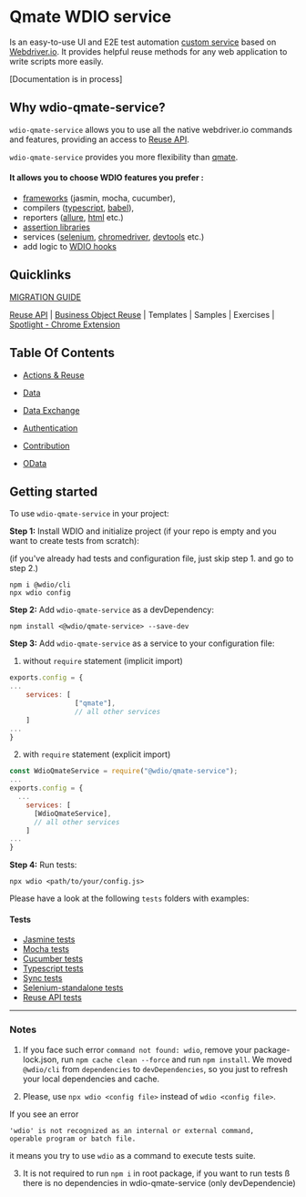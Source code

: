 # Qmate WDIO service

Is an easy-to-use UI and E2E test automation [custom service](https://webdriver.io/docs/customservices/) based on [Webdriver.io](https://webdriver.io/).
It provides helpful reuse methods for any web application to write scripts more easily.


[Documentation is in process]


## Why wdio-qmate-service?

`wdio-qmate-service` allows you to use all the native webdriver.io commands and features, 
providing an access to [Reuse API](https://github.wdf.sap.corp/sProcurement/vyperForAll/blob/master/reuse/doc.md).

`wdio-qmate-service` provides you more flexibility than [qmate](https://github.tools.sap/sProcurement/qmate).


#### It allows you to choose WDIO features you prefer :
- [frameworks](https://webdriver.io/docs/frameworks/) (jasmin, mocha, cucumber), 
- compilers ([typescript](https://webdriver.io/docs/typescript/#compile--lint), [babel](https://webdriver.io/docs/babel/)), 
- reporters ([allure](https://webdriver.io/docs/allure-reporter), [html](https://webdriver.io/docs/rpii-wdio-html-reporter) etc.)
- [assertion libraries](https://webdriver.io/docs/assertion)
- services ([selenium](https://webdriver.io/docs/selenium-standalone-service), [chromedriver](https://webdriver.io/docs/wdio-chromedriver-service), [devtools](https://webdriver.io/docs/devtools-service) etc.)
- add logic to [WDIO hooks](https://webdriver.io/docs/options/#hooks)

## Quicklinks

[MIGRATION GUIDE](./documentation/topics/migration.md)

[Reuse API](https://github.wdf.sap.corp/sProcurement/vyperForAll/blob/master/reuse/doc.md) |
[Business Object Reuse](https://github.wdf.sap.corp/sProcurement/vyperBusinessObjectReuse) |
Templates |
Samples |
Exercises |
[Spotlight - Chrome Extension](https://github.wdf.sap.corp/sProcurement/vyper-spotlight)



## Table Of Contents
- [Actions & Reuse](https://github.wdf.sap.corp/sProcurement/vyperForAll/blob/master/documentation/topics/actionsAndReuse.md)

- [Data](https://github.wdf.sap.corp/sProcurement/vyperForAll/blob/master/documentation/topics/data.md)

- [Data Exchange](https://github.wdf.sap.corp/sProcurement/vyperForAll/blob/master/documentation/topics/dataImportExport.md)

- [Authentication](https://github.wdf.sap.corp/sProcurement/vyperForAll/blob/master/documentation/topics/authentication.md)

- [Contribution](documentation/topics/contribution.md)

- [OData](https://github.wdf.sap.corp/sProcurement/vyperForAll/blob/master/documentation/topics/OData.md)



## Getting started

To use `wdio-qmate-service` in your project:

**Step 1:** Install WDIO and initialize project (if your repo is empty and you want to create tests from scratch):

(if you've already had tests and configuration file, just skip step 1. and go to step 2.)

```shell script
npm i @wdio/cli
npx wdio config
```

**Step 2:** Add `wdio-qmate-service` as a devDependency:

```shell script
npm install <@wdio/qmate-service> --save-dev
```


**Step 3:** Add `wdio-qmate-service` as a service to your configuration file:

1) without `require` statement  (implicit import)

```js
exports.config = {
...
    services: [
                ["qmate"], 
                // all other services
    ]
...
}
```

2) with `require` statement (explicit import)
```js
const WdioQmateService = require("@wdio/qmate-service");
...
exports.config = {
  ...
    services: [
      [WdioQmateService],
      // all other services
    ]
...
}
```


**Step 4:** Run tests:
```shell script
npx wdio <path/to/your/config.js>
```


Please have a look at the following `tests` folders with examples:


#### Tests

- [Jasmine tests](tests/frameworks/jasmineFramework)
- [Mocha tests](tests/frameworks/mochaFramework)
- [Cucumber tests](tests/frameworks/cucumberFramework)
- [Typescript tests](tests/typescriptSupport)
- [Sync tests](tests/syncSupport)
- [Selenium-standalone tests](tests/seleniumStandalone)
- [Reuse API tests](tests/reuse)


---
### Notes

1. If you face such error `command not found: wdio`, remove your package-lock.json, run `npm cache clean --force` and run `npm install`.
We moved `@wdio/cli` from `dependencies` to `devDependencies`, so you  just to refresh your local dependencies and cache.
   

2. Please, use `npx wdio <config file>` instead of `wdio <config file>`.

If you see an error 
```
'wdio' is not recognized as an internal or external command,
operable program or batch file.
```

it means you try to use `wdio` as a command to execute tests suite.


3. It is not required to run `npm i` in root package, if you want to run tests ß there is no dependencies in wdio-qmate-service (only devDependencie)